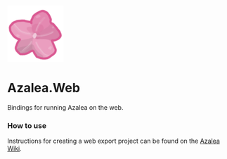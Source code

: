 ﻿![Azalea Icon](https://raw.githubusercontent.com/hominglesi/Azalea/master/Azalea/Resources/Textures/azalea-icon.png)
# Azalea.Web
Bindings for running Azalea on the web.

### How to use
Instructions for creating a web export project can be found on the [Azalea Wiki](https://github.com/hominglesi/Azalea/wiki).